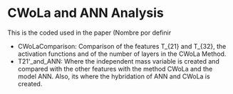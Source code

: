 # CWoLa and ANN Analysis

This is the coded used in the paper (Nombre por definir

- CWoLaComparison: Comparison of the features T_{21} and T_{32}, the activation functions and of the number of layers in the CWoLa Method.
- T21'_and_ANN: Where the independent mass variable is created and compared with the other features with the method CWoLa and the model ANN. Also, its where the hybridation of ANN and CWoLa is created.

